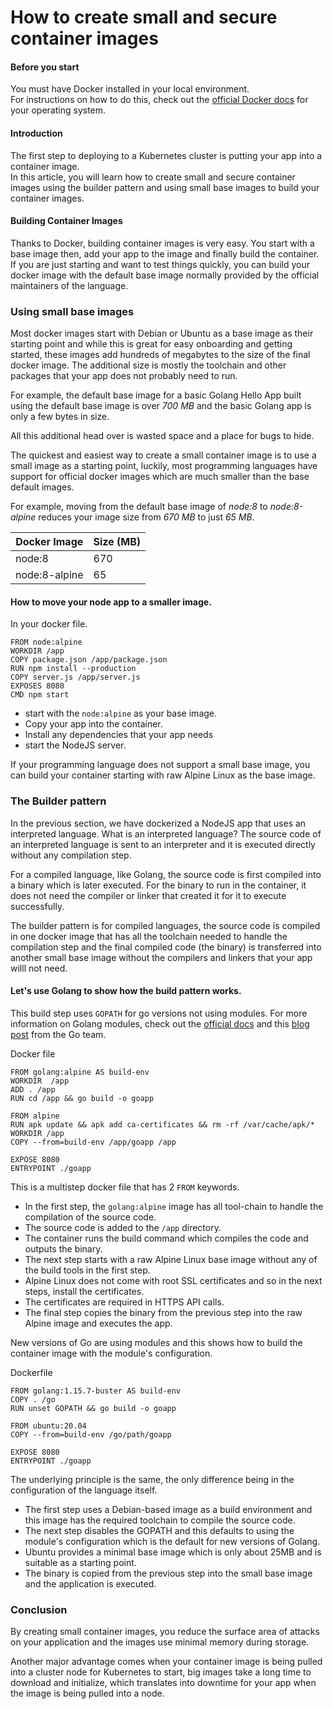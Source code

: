 # How to create small and secure container images
#### Before you start
You must have Docker installed in your local environment.     
For instructions on how to do this, check out the [official Docker docs](https://docs.docker.com/get-docker/) for your operating system.

#### Introduction 
The first step to deploying to a Kubernetes cluster is putting your app into a container image.    
In this article, you will learn how to create small and secure container images using the builder pattern and using small base images to build your container images.

#### Building Container Images
Thanks to Docker, building container images is very easy. You start with a base image then, add your app to the image and finally build the container.
If you are just starting and want to test things quickly, you can build your docker image with the default base image normally provided by the official maintainers of the language.

### Using small base images
Most docker images start with Debian or Ubuntu as a base image as their starting point and while this is great for easy onboarding and getting started, these images add hundreds of megabytes to the size of the final docker image.
The additional size is mostly the toolchain and other packages that your app does not probably need to run.

For example, the default base image for a basic Golang Hello App built using the default base image is over *700 MB* and the basic Golang app is only a few bytes in size.

All this additional head over is wasted space and a place for bugs to hide.

The quickest and easiest way to create a small container image is to use a small image as a starting point, luckily, most programming languages have support for official docker images which are much smaller than the base default images.

For example, moving from the default base image of *node:8* to *node:8-alpine* reduces your image size from *670 MB* to just *65 MB*.

| Docker Image  | Size (MB) |
| ------------- | ------------- |
| node:8       | 670  |
| node:8-alpine  | 65  |

#### How to move your node app to a smaller image.

In your docker file. 
```
FROM node:alpine
WORKDIR /app
COPY package.json /app/package.json
RUN npm install --production
COPY server.js /app/server.js
EXPOSES 8080
CMD npm start
```
- start with the `node:alpine` as your base image.
- Copy your app into the container.
- Install any dependencies that your app needs
- start the NodeJS server.

  
If your programming language does not support a small base image, you can build your container starting with raw Alpine Linux as the base image.

### The Builder pattern
In the previous section, we have dockerized a NodeJS app that uses an interpreted language. What is an interpreted language?
The source code of an interpreted language is sent to an interpreter and it is executed directly without any compilation step.

For a compiled language, like Golang, the source code is first compiled into a binary which is later executed.
For the binary to run in the container, it does not need the compiler or linker that created it for it to execute successfully.

The builder pattern is for compiled languages, the source code is compiled in one docker image that has all the toolchain needed to handle the compilation step and the final compiled code (the binary) is transferred into another small base image without the compilers and linkers that your app willl not need.

#### Let's use Golang to show how the build pattern works.

This build step uses `GOPATH` for go versions not using modules.
For more information on Golang modules, check out the [official docs](https://go.dev/ref/mod) and this [blog post](https://go.dev/blog/using-go-modules) from the Go team.

Docker file
```
FROM golang:alpine AS build-env
WORKDIR  /app
ADD . /app
RUN cd /app && go build -o goapp

FROM alpine
RUN apk update && apk add ca-certificates && rm -rf /var/cache/apk/*
WORKDIR /app
COPY --from=build-env /app/goapp /app

EXPOSE 8080
ENTRYPOINT ./goapp

```

This is a multistep docker file that has 2 `FROM` keywords.
- In the first step, the `golang:alpine` image has all tool-chain to handle the compilation of the source code.
- The source code is added to the `/app` directory.
- The container runs the build command which compiles the code and outputs the binary.
- The next step starts with a raw Alpine Linux base image without any of the build tools in the first step.
- Alpine Linux does not come with root SSL certificates and so in the next steps, install the certificates. 
- The certificates are required in HTTPS API calls.
- The final step copies the binary from the previous step into the raw Alpine image and executes the app.

New versions of Go are using modules and this shows how to build the container image with the module's configuration.

Dockerfile
```
FROM golang:1.15.7-buster AS build-env
COPY . /go
RUN unset GOPATH && go build -o goapp

FROM ubuntu:20.04
COPY --from=build-env /go/path/goapp

EXPOSE 8080
ENTRYPOINT ./goapp
```

The underlying principle is the same, the only difference being in the configuration of the language itself.
- The first step uses a Debian-based image as a build environment and this image has the required toolchain to compile the source code.
- The next step disables the GOPATH and this defaults to using the module's configuration which is the default for new versions of Golang.
- Ubuntu provides a minimal base image which is only about 25MB and is suitable as a starting point.
- The binary is copied from the previous step into the small base image and the application is executed.

### Conclusion
By creating small container images, you reduce the surface area of attacks on your application and the images use minimal memory during storage.

Another major advantage comes when your container image is being pulled into a cluster node for Kubernetes to start, big images take a long time to download and initialize, which translates into downtime for your app when the image is being pulled into a node.
